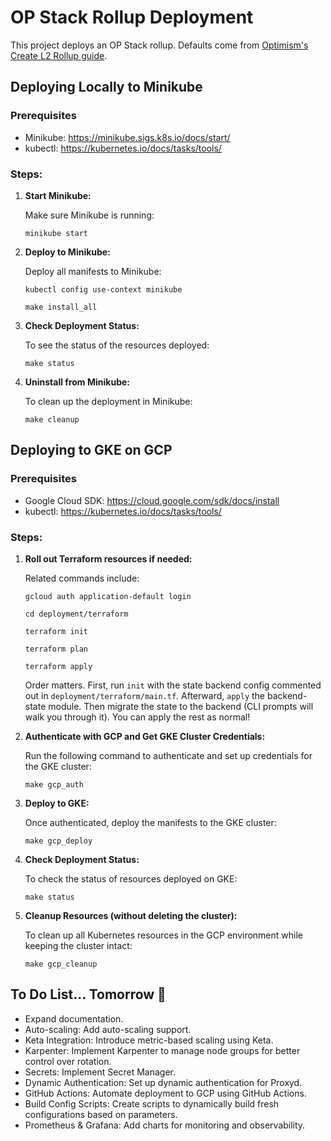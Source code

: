 # OP Stack Rollup Deployment

This project deploys an OP Stack rollup. Defaults come from [Optimism's Create L2 Rollup guide](https://docs.optimism.io/builders/chain-operators/tutorials/create-l2-rollup).

## Deploying Locally to Minikube

### Prerequisites
- Minikube: https://minikube.sigs.k8s.io/docs/start/
- kubectl: https://kubernetes.io/docs/tasks/tools/

### Steps:

1. **Start Minikube:**

   Make sure Minikube is running:

   `minikube start`

2. **Deploy to Minikube:**

   Deploy all manifests to Minikube:

   `kubectl config use-context minikube`

   `make install_all`

3. **Check Deployment Status:**

   To see the status of the resources deployed:

   `make status`

4. **Uninstall from Minikube:**

   To clean up the deployment in Minikube:

   `make cleanup`


## Deploying to GKE on GCP

### Prerequisites
- Google Cloud SDK: https://cloud.google.com/sdk/docs/install
- kubectl: https://kubernetes.io/docs/tasks/tools/

### Steps:

1. **Roll out Terraform resources if needed:**

    Related commands include: 

    `gcloud auth application-default login`
    
    `cd deployment/terraform`
    
    `terraform init`
    
    `terraform plan`
    
    `terraform apply`
    
    Order matters. First, run `init` with the state backend config commented out in `deployment/terraform/main.tf`. 
    Afterward, `apply` the backend-state module. Then migrate the state to the backend (CLI prompts will walk you through it). You can apply the rest as normal! 

2. **Authenticate with GCP and Get GKE Cluster Credentials:**

   Run the following command to authenticate and set up credentials for the GKE cluster:

   `make gcp_auth`

3. **Deploy to GKE:**

   Once authenticated, deploy the manifests to the GKE cluster:

   `make gcp_deploy`

4. **Check Deployment Status:**

   To check the status of resources deployed on GKE:

   `make status`

5. **Cleanup Resources (without deleting the cluster):**

   To clean up all Kubernetes resources in the GCP environment while keeping the cluster intact:

   `make gcp_cleanup`


## To Do List... Tomorrow 🤞

- Expand documentation.
- Auto-scaling: Add auto-scaling support.
- Keta Integration: Introduce metric-based scaling using Keta.
- Karpenter: Implement Karpenter to manage node groups for better control over rotation.
- Secrets: Implement Secret Manager.
- Dynamic Authentication: Set up dynamic authentication for Proxyd.
- GitHub Actions: Automate deployment to GCP using GitHub Actions.
- Build Config Scripts: Create scripts to dynamically build fresh configurations based on parameters.
- Prometheus & Grafana: Add charts for monitoring and observability.

